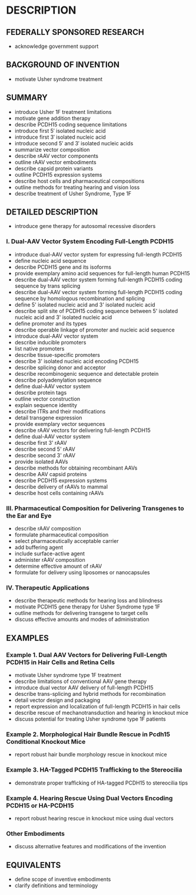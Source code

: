 # DESCRIPTION

## FEDERALLY SPONSORED RESEARCH

- acknowledge government support

## BACKGROUND OF INVENTION

- motivate Usher syndrome treatment

## SUMMARY

- introduce Usher 1F treatment limitations
- motivate gene addition therapy
- describe PCDH15 coding sequence limitations
- introduce first 5′ isolated nucleic acid
- introduce first 3′ isolated nucleic acid
- introduce second 5′ and 3′ isolated nucleic acids
- summarize vector composition
- describe rAAV vector components
- outline rAAV vector embodiments
- describe capsid protein variants
- outline PCDH15 expression systems
- describe host cells and pharmaceutical compositions
- outline methods for treating hearing and vision loss
- describe treatment of Usher Syndrome, Type 1F

## DETAILED DESCRIPTION

- introduce gene therapy for autosomal recessive disorders

### I. Dual-AAV Vector System Encoding Full-Length PCDH15

- introduce dual-AAV vector system for expressing full-length PCDH15
- define nucleic acid sequence
- describe PCDH15 gene and its isoforms
- provide exemplary amino acid sequences for full-length human PCDH15
- describe dual-AAV vector system forming full-length PCDH15 coding sequence by trans splicing
- describe dual-AAV vector system forming full-length PCDH15 coding sequence by homologous recombination and splicing
- define 5' isolated nucleic acid and 3' isolated nucleic acid
- describe split site of PCDH15 coding sequence between 5' isolated nucleic acid and 3' isolated nucleic acid
- define promoter and its types
- describe operable linkage of promoter and nucleic acid sequence
- introduce dual-AAV vector system
- describe inducible promoters
- list native promoters
- describe tissue-specific promoters
- describe 3' isolated nucleic acid encoding PCDH15
- describe splicing donor and acceptor
- describe recombinogenic sequence and detectable protein
- describe polyadenylation sequence
- define dual-AAV vector system
- describe protein tags
- outline vector construction
- explain sequence identity
- describe ITRs and their modifications
- detail transgene expression
- provide exemplary vector sequences
- describe rAAV vectors for delivering full-length PCDH15
- define dual-AAV vector system
- describe first 3' rAAV
- describe second 5' rAAV
- describe second 3' rAAV
- provide isolated AAVs
- describe methods for obtaining recombinant AAVs
- describe AAV capsid proteins
- describe PCDH15 expression systems
- describe delivery of rAAVs to mammal
- describe host cells containing rAAVs

### III. Pharmaceutical Composition for Delivering Transgenes to the Ear and Eye

- describe rAAV composition
- formulate pharmaceutical composition
- select pharmaceutically acceptable carrier
- add buffering agent
- include surface-active agent
- administer rAAV composition
- determine effective amount of rAAV
- formulate for delivery using liposomes or nanocapsules

### IV. Therapeutic Applications

- describe therapeutic methods for hearing loss and blindness
- motivate PCDH15 gene therapy for Usher Syndrome type 1F
- outline methods for delivering transgene to target cells
- discuss effective amounts and modes of administration

## EXAMPLES

### Example 1. Dual AAV Vectors for Delivering Full-Length PCDH15 in Hair Cells and Retina Cells

- motivate Usher syndrome type 1F treatment
- describe limitations of conventional AAV gene therapy
- introduce dual vector AAV delivery of full-length PCDH15
- describe trans-splicing and hybrid methods for recombination
- detail vector design and packaging
- report expression and localization of full-length PCDH15 in hair cells
- describe rescue of mechanotransduction and hearing in knockout mice
- discuss potential for treating Usher syndrome type 1F patients

### Example 2. Morphological Hair Bundle Rescue in Pcdh15 Conditional Knockout Mice

- report robust hair bundle morphology rescue in knockout mice

### Example 3. HA-Tagged PCDH15 Trafficking to the Stereocilia

- demonstrate proper trafficking of HA-tagged PCDH15 to stereocilia tips

### Example 4. Hearing Rescue Using Dual Vectors Encoding PCDH15 or HA-PCDH15

- report robust hearing rescue in knockout mice using dual vectors

### Other Embodiments

- discuss alternative features and modifications of the invention

## EQUIVALENTS

- define scope of inventive embodiments
- clarify definitions and terminology

